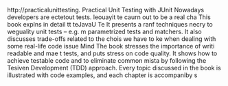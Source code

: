 
http://practicalunittesting.
Practical Unit Testing with JUnit 
Nowadays developers are ectetout tests. leouayit te caurn out to be a real cha
This book explns in detail  tt teJavaU 
Te
It presents a ranf techniques necry to weguality unit tests – e.g. m parametrized tests and matchers. It also discusses trade-offs related to the chois we have to ke when dealing with some real-life code issue
Mind
The book stresses the importance of writi readable and mae t tests, and puts  stress on code quality. It shows how to achieve testable code and to eliminate common mista by following the Tesiven Development (TDD) approach. Every topic discussed in the book is illustrated with code examples, and each chapter is accompaniby s













